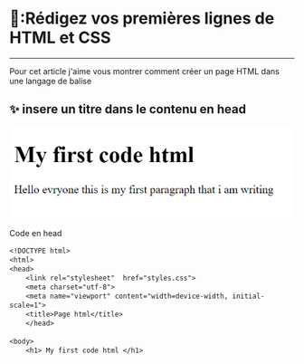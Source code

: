 # 🔖:Rédigez vos premières lignes de HTML et CSS
---------------------------------------------



Pour cet article j'aime vous montrer comment créer un page HTML dans une langage de balise  

✨ insere un titre dans le contenu en head 
-------------------------------------------

![](images/1.0.PNG)

Code en head 
```
<!DOCTYPE html>
<html>
<head>
	<link rel="stylesheet"  href="styles.css">
	<meta charset="utf-8">
	<meta name="viewport" content="width=device-width, initial-scale=1">
	<title>Page html</title>
	</head>

<body>
	<h1> My first code html </h1>
```





